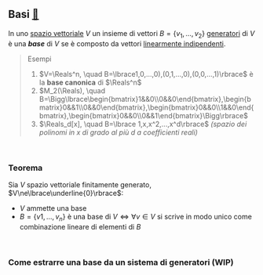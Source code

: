 ## Basi [🔗](https://www.andreaminini.org/matematica/spazio-vettoriale/base-algebra-lineare)

In uno [spazio vettoriale](Spazio%20vettoriale.md) $V$ un insieme di vettori $B=\lbrace v_1,...,v_2\rbrace$ [generatori](generatori) di $V$ è una ***base*** di $V$ se è composto da vettori [linearmente indipendenti](Dipendenza%20e%20indipendenza%20lineare#indipendenza).

>Esempi
>1. $V=\Reals^n, \quad B=\lbrace1,0,...,0),(0,1,...,0),(0,0,...,1)\rbrace$ è la **base canonica** di $\Reals^n$
>2. $M_2(\Reals), \quad B=\Bigg\lbrace\begin{bmatrix}1&&0\\0&&0\end{bmatrix},\begin{bmatrix}0&&1\\0&&0\end{bmatrix},\begin{bmatrix}0&&0\\1&&0\end{bmatrix},\begin{bmatrix}0&&0\\0&&1\end{bmatrix}\Bigg\rbrace$
>3. $\Reals_d[x], \quad B=\lbrace 1,x,x^2,...,x^d\rbrace$ *(spazio dei polinomi in $x$ di grado al più $d$ a coefficienti reali)*

<br>

### Teorema

Sia $V$ spazio vettoriale finitamente generato, $V\ne\lbrace\underline{0}\rbrace$:
- $V$ ammette una base
- $B = \lbrace v1,...,v_n\rbrace$ è una base di $V\iff\forall v\in V$ si scrive in modo unico come combinazione lineare di elementi di $B$

<br>

### Come estrarre una base da un sistema di generatori (WIP)